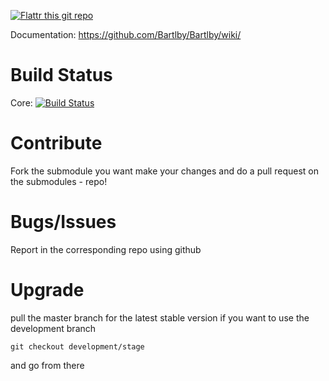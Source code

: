 [![Flattr this git repo](http://api.flattr.com/button/flattr-badge-large.png)](https://flattr.com/submit/auto?user_id=Spielverderber&url=http://github.com/Bartlby&title=Bartlby&language=&tags=github&category=software) 

Documentation: https://github.com/Bartlby/Bartlby/wiki/

# Build Status
Core: [![Build Status](https://travis-ci.org/Bartlby/bartlby-core.png?branch=master)](https://travis-ci.org/Bartlby/bartlby-core)

# Contribute
Fork the submodule you want make your changes and do a pull request on the submodules - repo!

# Bugs/Issues
Report in the corresponding repo using github

# Upgrade
pull the master branch for the latest stable version
if you want to use the development branch

`git checkout development/stage`

and go from there


